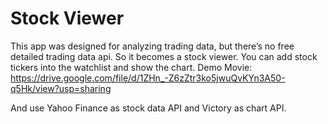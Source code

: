 # Stock Viewer
This app was designed for analyzing trading data, but there’s no free detailed trading data api. So it becomes a stock viewer. You can add stock tickers into the watchlist and show the chart.
Demo Movie: https://drive.google.com/file/d/1ZHn_-Z6zZtr3ko5jwuQvKYn3A50-q5Hk/view?usp=sharing

And use Yahoo Finance as stock data API and Victory as chart API.
